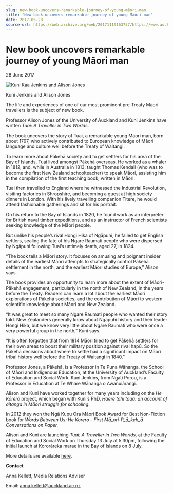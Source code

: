 ```yaml
---
slug: new-book-uncovers-remarkable-journey-of-young-māori-man
title: "New book uncovers remarkable journey of young Māori man"
date: 2017-06-28
source-url: https://web.archive.org/web/20171119163737/https://www.auckland.ac.nz/en/about/news-events-and-notices/news/news-2017/06/new-book-uncovers-remarkable-journey-of-young-mori-man.html
---
```

New book uncovers remarkable journey of young Māori man
=======================================================

28 June 2017

![Kuni Kaa Jenkins and Alison Jones](https://www.auckland.ac.nz/en/about/news-events-and-notices/news/news-2017/06/new-book-uncovers-remarkable-journey-of-young-mori-man/_jcr_content/par/textimage/image.img.jpg/1499112303603.jpg "Kuni Kaa Jenkins and Alison Jones")

Kuni Jenkins and Alison Jones

The life and experiences of one of our most prominent pre-Treaty Māori travellers is the subject of new book.

Professor Alison Jones of the University of Auckland and Kuni Jenkins have written _Tuai: A Traveller in Two Worlds_.

The book uncovers the story of Tuai, a remarkable young Māori man, born about 1797, who actively contributed to European knowledge of Māori language and culture well before the Treaty of Waitangi.  

To learn more about Pākehā society and to get settlers for his area of the Bay of Islands, Tuai lived amongst Pākehā overseas. He worked as a whaler in 1812, and, while in Australia in 1813, taught Thomas Kendall (who was to become the first New Zealand schoolteacher) to speak Māori, assisting him in the compilation of the first teaching book, written in Māori.

Tuai then travelled to England where he witnessed the Industrial Revolution, visiting factories in Shropshire, and becoming a guest at high society dinners in London. With his lively travelling companion Titere, he would attend fashionable gatherings and sit for his portrait.

On his return to the Bay of Islands in 1820, he found work as an interpreter for British naval timber expeditions, and as an instructor of French scientists seeking knowledge of the Māori people.

But unlike his people’s rival Hongi Hika of Ngāpuhi, he failed to get English settlers, sealing the fate of his Ngare Raumati people who were dispersed by Ngāpuhi following Tuai’s untimely death, aged 27, in 1824.

“The book tells a Māori story. It focuses on amusing and poignant insider details of the earliest Māori attempts to strategically control Pākehā settlement in the north, and the earliest Māori studies of Europe,” Alison says.

The book provides an opportunity to learn more about the extent of Māori-Pākehā engagement, particularly in the north of New Zealand, in the years before the Treaty. Readers can learn a lot about the earliest Māori explorations of Pākehā societies, and the contribution of Māori to western scientific knowledge about Māori and New Zealand.

“It was great to meet so many Ngare Raumati people who wanted their story told. New Zealanders generally know about Ngāpuhi history and their leader Hongi Hika, but we know very little about Ngare Raumati who were once a very powerful group in the north,” Kuni says.

“It is often forgotten that from 1814 Māori tried to get Pākehā settlers for their own areas to boost their military position against rival hapū. So the Pākehā decisions about where to settle had a significant impact on Māori tribal history well before the Treaty of Waitangi in 1840.”

Professor Jones, a Pākehā, is a Professor in Te Puna Wānanga, the School of Māori and Indigenous Education, at the University of Auckland’s Faculty of Education and Social Work. Kuni Jenkins, from Ngāti Porou, is a Professor in Education at Te Whare Wānanga o Awanuiārangi.

Alison and Kuni have worked together for many years including on the _He Kōrero_ project, which began with Kuni’s PhD, _Haere tahi taua: an account of aitanga in Māori struggle for schooling_.

In 2012 they won the Ngā Kupu Ora Māori Book Award for Best Non-Fiction book for _Words Between Us: He Korero - First Mā_ori-P_ā_keh_ā _Conversations on Paper.__

Alison and Kuni are launching _Tuai: A Traveller in Two Worlds,_ at the Faculty of Education and Social Work on Thursday 13 July at 5.30pm, following the initial launch at Kororāreka marae in the Bay of Islands on 8 July.

More details are available [here](http://www.education.auckland.ac.nz/en/about/events/events-2017/celebrating-tuai-a-traveller-in-two-worlds.html).

**Contact**

Anna Kellett, Media Relations Adviser

Email: anna.kellett@auckland.ac.nz